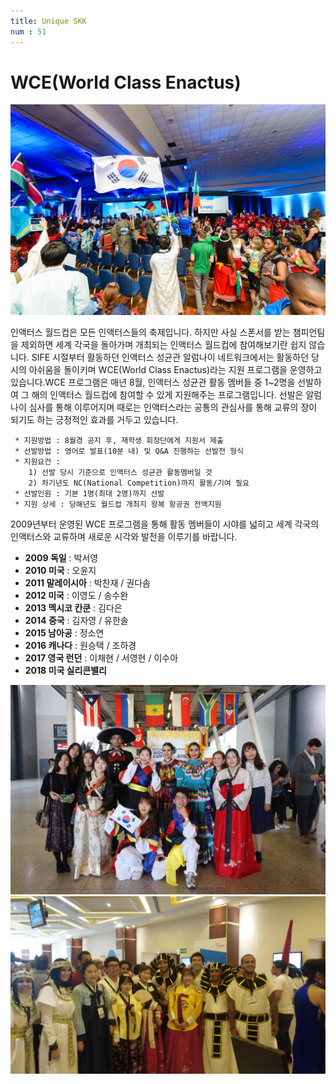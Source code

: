 ```yaml
---
title: Unique SKK
num : 51
---
```


# WCE(World Class Enactus)

![](/images/what-we-do/wce-wc.jpeg)

인액터스 월드컵은 모든 인액터스들의 축제입니다. 하지만 사실 스폰서를 받는 챔피언팀을 제외하면
세계 각국을 돌아가며 개최되는 인액터스 월드컵에 참여해보기란 쉽지 않습니다. SIFE 시절부터 활동하던 인액터스 성균관 알럼나이 네트워크에서는
활동하던 당시의 아쉬움을 돌이키며 WCE(World Class Enactus)라는 지원 프로그램을 운영하고 있습니다.WCE 프로그램은 매년 8월, 인액터스 성균관 활동 멤버들 중 1~2명을 선발하여 그 해의
인액터스 월드컵에 참여할 수 있게 지원해주는 프로그램입니다. 선발은 알럼나이 심사를 통해 이루어지며 때로는 인액터스라는 공통의 관심사를 통해 교류의 장이 되기도 하는 긍정적인 효과를 거두고 있습니다.

```
 * 지원방법 : 8월경 공지 후, 재학생 회장단에게 지원서 제출
 * 선발방법 : 영어로 발표(10분 내) 및 Q&A 진행하는 선발전 형식
 * 지원요건 :
    1) 선발 당시 기준으로 인액터스 성균관 활동멤버일 것
    2) 차기년도 NC(National Competition)까지 활동/기여 필요
 * 선발인원 : 기본 1명(최대 2명)까지 선발
 * 지원 상세 : 당해년도 월드컵 개최지 왕복 항공권 전액지원
```


2009년부터 운영된 WCE 프로그램을 통해 활동 멤버들이 시야를 넓히고 세계 각국의 인액터스와 교류하며
새로운 시각와 발전을 이루기를 바랍니다.

+ **2009 독일** : 박서영
+ **2010 미국** : 오윤지
+ **2011 말레이시아** : 박찬재 / 권다솜
+ **2012 미국** : 이영도 / 송수완
+ **2013 멕시코 칸쿤** : 김다은
+ **2014 중국** : 김자영 / 유한솔
+ **2015 남아공** : 정소연
+ **2016 캐나다** : 원승택 / 조하경
+ **2017 영국 런던** : 이채현 / 서영현 / 이수아
+ **2018 미국 실리콘밸리**



![](/images/what-we-do/wce-1.jpg)
![](/images/what-we-do/wce-2.jpg)
